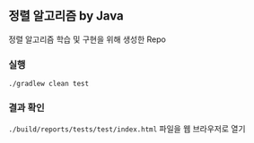 ## 정렬 알고리즘 by Java
정렬 알고리즘 학습 및 구현을 위해 생성한 Repo

### 실행
```shell
./gradlew clean test
```

### 결과 확인
`./build/reports/tests/test/index.html` 파일을 웹 브라우저로 열기 